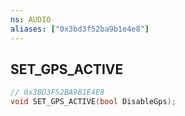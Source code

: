 ```yaml
---
ns: AUDIO
aliases: ["0x3bd3f52ba9b1e4e8"]
---
```

## SET_GPS_ACTIVE

```c
// 0x3BD3F52BA9B1E4E8
void SET_GPS_ACTIVE(bool DisableGps);
```
